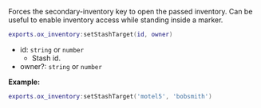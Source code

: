 Forces the secondary-inventory key to open the passed inventory. Can be useful to enable inventory access while standing inside a marker.

```lua
exports.ox_inventory:setStashTarget(id, owner)
```
* id: `string` or `number`
  * Stash id.
* owner?: `string` or `number`

**Example:**

```lua
exports.ox_inventory:setStashTarget('motel5', 'bobsmith')
```
